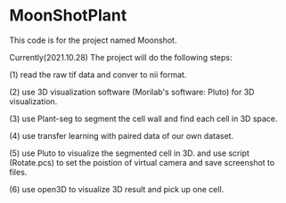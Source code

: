 # MoonShotPlant
This code is for the project named Moonshot.
<p> Currently(2021.10.28) The project will do the following steps:</p>
<p>   (1) read the raw tif data and conver to nii format.</p>
<p>   (2) use 3D visualization software (Morilab's software: Pluto) for 3D visualization.</p>
<p>   (3) use Plant-seg to segment the cell wall and find each cell in 3D space.</p>
<p>   (4) use transfer learning with paired data of our own dataset.</p>
<p>   (5) use Pluto to visualize the segmented cell in 3D. and use script (Rotate.pcs) to set the poistion of virtual camera and save screenshot to files.</p>
<p>   (6) use open3D to visualize 3D result and pick up one cell.</p>
